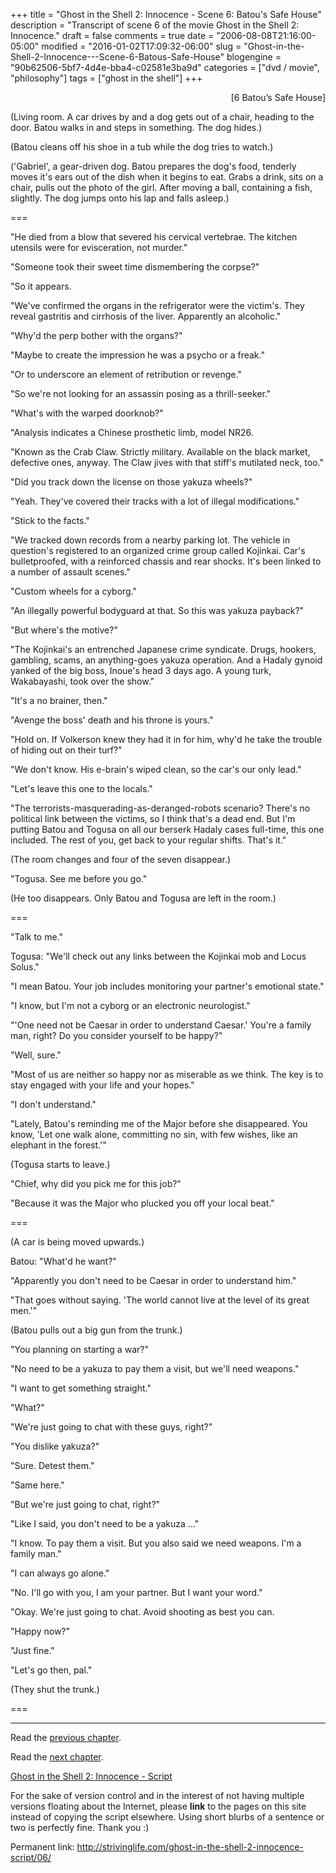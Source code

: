 +++
title = "Ghost in the Shell 2: Innocence - Scene 6: Batou's Safe House"
description = "Transcript of scene 6 of the movie Ghost in the Shell 2: Innocence."
draft = false
comments = true
date = "2006-08-08T21:16:00-05:00"
modified = "2016-01-02T17:09:32-06:00"
slug = "Ghost-in-the-Shell-2-Innocence---Scene-6-Batous-Safe-House"
blogengine = "90b62506-5bf7-4d4e-bba4-c02581e3ba9d"
categories = ["dvd / movie", "philosophy"]
tags = ["ghost in the shell"]
+++

<p style="text-align: right">
[6 Batou&rsquo;s Safe House] 
</p>

<p>
(Living room. A car drives by and a dog gets out of a chair, heading to the door. Batou walks in and steps in something. The dog hides.) 
</p>

<p>
(Batou cleans off his shoe in a tub while the dog tries to watch.) 
</p>

<p>
(&#39;Gabriel&#39;, a gear-driven dog. Batou prepares the dog&#39;s food, tenderly moves it&#39;s ears out of the dish when it begins to eat. Grabs a drink, sits on a chair, pulls out the photo of the girl. After moving a ball, containing a fish, slightly. The dog jumps onto his lap and falls asleep.) 
</p>

<!--more-->

<p>
=== 
</p>

<p>
&quot;He died from a blow that severed his cervical vertebrae. The kitchen utensils were for evisceration, not murder.&quot; 
</p>

<p>
&quot;Someone took their sweet time dismembering the corpse?&quot; 
</p>

<p>
&quot;So it appears. 
</p>

<p>
&quot;We&#39;ve confirmed the organs in the refrigerator were the victim&#39;s. They reveal gastritis and cirrhosis of the liver. Apparently an alcoholic.&quot; 
</p>

<p>
&quot;Why&#39;d the perp bother with the organs?&quot;<!--adsense--> 
</p>

<p>
&quot;Maybe to create the impression he was a psycho or a freak.&quot; 
</p>

<p>
&quot;Or to underscore an element of retribution or revenge.&quot; 
</p>

<p>
&quot;So we&#39;re not looking for an assassin posing as a thrill-seeker.&quot; 
</p>

<p>
&quot;What&#39;s with the warped doorknob?&quot; 
</p>

<p>
&quot;Analysis indicates a Chinese prosthetic limb, model NR26. 
</p>

<p>
&quot;Known as the Crab Claw. Strictly military. Available on the black market, defective ones, anyway. The Claw jives with that stiff&#39;s mutilated neck, too.&quot; 
</p>

<p>
&quot;Did you track down the license on those yakuza wheels?&quot; 
</p>

<p>
&quot;Yeah. They&#39;ve covered their tracks with a lot of illegal modifications.&quot; 
</p>

<p>
&quot;Stick to the facts.&quot; 
</p>

<p>
&quot;We tracked down records from a nearby parking lot. The vehicle in question&#39;s registered to an organized crime group called Kojinkai. Car&#39;s bulletproofed, with a reinforced chassis and rear shocks. It&#39;s been linked to a number of assault scenes.&quot; 
</p>

<p>
&quot;Custom wheels for a cyborg.&quot; 
</p>

<p>
&quot;An illegally powerful bodyguard at that. So this was yakuza payback?&quot; 
</p>

<p>
&quot;But where&#39;s the motive?&quot; 
</p>

<p>
&quot;The Kojinkai&#39;s an entrenched Japanese crime syndicate. Drugs, hookers, gambling, scams, an anything-goes yakuza operation. And a Hadaly gynoid yanked of the big boss, Inoue&#39;s head 3 days ago. A young turk, Wakabayashi, took over the show.&quot; 
</p>

<p>
&quot;It&#39;s a no brainer, then.&quot; 
</p>

<p>
&quot;Avenge the boss&#39; death and his throne is yours.&quot; 
</p>

<p>
&quot;Hold on. If Volkerson knew they had it in for him, why&#39;d he take the trouble of hiding out on their turf?&quot; 
</p>

<p>
&quot;We don&#39;t know. His e-brain&#39;s wiped clean, so the car&#39;s our only lead.&quot; 
</p>

<p>
&quot;Let&#39;s leave this one to the locals.&quot; 
</p>

<p>
&quot;The terrorists-masquerading-as-deranged-robots scenario? There&#39;s no political link between the victims, so I think that&#39;s a dead end. But I&#39;m putting Batou and Togusa on all our berserk Hadaly cases full-time, this one included. The rest of you, get back to your regular shifts. That&#39;s it.&quot; 
</p>

<p>
(The room changes and four of the seven disappear.) 
</p>

<p>
&quot;Togusa. See me before you go.&quot; 
</p>

<p>
(He too disappears. Only Batou and Togusa are left in the room.) 
</p>

<p>
=== 
</p>

<p>
&quot;Talk to me.&quot; 
</p>

<p>
Togusa: &quot;We&#39;ll check out any links between the Kojinkai mob and Locus Solus.&quot; 
</p>

<p>
&quot;I mean Batou. Your job includes monitoring your partner&#39;s emotional state.&quot; 
</p>

<p>
&quot;I know, but I&#39;m not a cyborg or an electronic neurologist.&quot; 
</p>

<p>
&quot;&#39;One need not be Caesar in order to understand Caesar.&#39; You&#39;re a family man, right? Do you consider yourself to be happy?&quot; 
</p>

<p>
&quot;Well, sure.&quot; 
</p>

<p>
&quot;Most of us are neither so happy nor as miserable as we think. The key is to stay engaged with your life and your hopes.&quot; 
</p>

<p>
&quot;I don&#39;t understand.&quot; 
</p>

<p>
&quot;Lately, Batou&#39;s reminding me of the Major before she disappeared. You know, &#39;Let one walk alone, committing no sin, with few wishes, like an elephant in the forest.&#39;&quot; 
</p>

<p>
(Togusa starts to leave.) 
</p>

<p>
&quot;Chief, why did you pick me for this job?&quot; 
</p>

<p>
&quot;Because it was the Major who plucked you off your local beat.&quot; 
</p>

<p>
=== 
</p>

<p>
(A car is being moved upwards.) 
</p>

<p>
Batou: &quot;What&#39;d he want?&quot; 
</p>

<p>
&quot;Apparently you don&#39;t need to be Caesar in order to understand him.&quot; 
</p>

<p>
&quot;That goes without saying. &#39;The world cannot live at the level of its great men.&#39;&quot; 
</p>

<p>
(Batou pulls out a big gun from the trunk.) 
</p>

<p>
&quot;You planning on starting a war?&quot; 
</p>

<p>
&quot;No need to be a yakuza to pay them a visit, but we&#39;ll need weapons.&quot; 
</p>

<p>
&quot;I want to get something straight.&quot; 
</p>

<p>
&quot;What?&quot; 
</p>

<p>
&quot;We&#39;re just going to chat with these guys, right?&quot; 
</p>

<p>
&quot;You dislike yakuza?&quot; 
</p>

<p>
&quot;Sure. Detest them.&quot; 
</p>

<p>
&quot;Same here.&quot; 
</p>

<p>
&quot;But we&#39;re just going to chat, right?&quot; 
</p>

<p>
&quot;Like I said, you don&#39;t need to be a yakuza ...&quot; 
</p>

<p>
&quot;I know. To pay them a visit. But you also said we need weapons. I&#39;m a family man.&quot; 
</p>

<p>
&quot;I can always go alone.&quot; 
</p>

<p>
&quot;No. I&#39;ll go with you, I am your partner. But I want your word.&quot; 
</p>

<p>
&quot;Okay. We&#39;re just going to chat. Avoid shooting as best you can. 
</p>

<p>
&quot;Happy now?&quot; 
</p>

<p>
&quot;Just fine.&quot; 
</p>

<p>
&quot;Let&#39;s go then, pal.&quot; 
</p>

<p>
(They shut the trunk.) 
</p>

<p>
=== 
</p>

<hr />

<p>
Read the <a href="/ghost-in-the-shell-2-innocence-script/05/">previous chapter</a>. 
</p>

<p>
Read the <a href="/ghost-in-the-shell-2-innocence-script/07/">next chapter</a>. 
</p>

<p>
<a href="/ghost-in-the-shell-2-innocence-script/">Ghost in the Shell 2: Innocence - Script</a> 
</p>

<div class="tip">
<p>
For the sake of version control and in the interest of not having multiple versions floating about the Internet, please <strong>link</strong> to the pages on this site instead of copying the script elsewhere. Using short blurbs of a sentence or two is perfectly fine. Thank you :) 
</p>
<p>
Permanent link: <a href="/ghost-in-the-shell-2-innocence-script/06/">http://strivinglife.com/ghost-in-the-shell-2-innocence-script/06/</a> 
</p>
</div>
